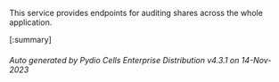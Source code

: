






This service provides endpoints for auditing shares across the whole application.

[:summary]

###### Auto generated by Pydio Cells Enterprise Distribution v4.3.1 on 14-Nov-2023
